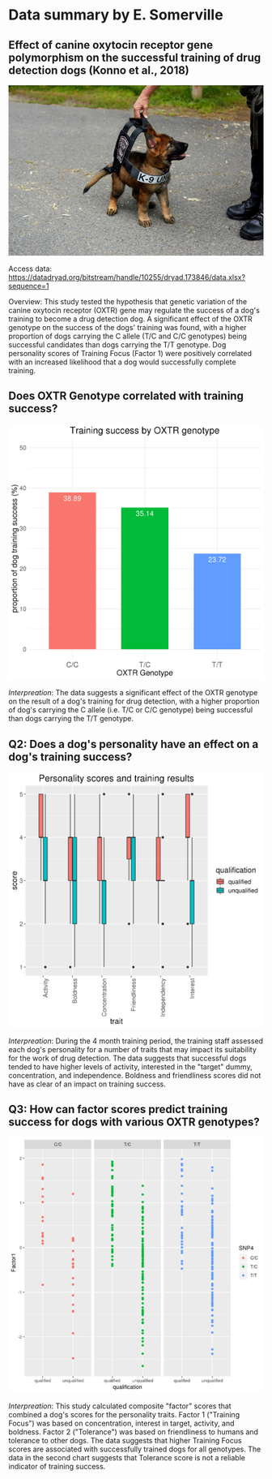 # Data summary by E. Somerville

## Effect of canine oxytocin receptor gene polymorphism on the successful training of drug detection dogs (Konno et al., 2018)
![](cute_dog.jpg)

Access data: https://datadryad.org/bitstream/handle/10255/dryad.173846/data.xlsx?sequence=1

Overview: This study tested the hypothesis that genetic variation of the canine oxytocin receptor (OXTR) gene may regulate the success of a dog's training to become a drug detection dog. A significant effect of the OXTR genotype on the success of the dogs' training was found, with a higher proportion of dogs carrying the C allele (T/C and C/C genotypes) being successful candidates than dogs carrying the T/T genotype. Dog personality scores of Training Focus (Factor 1) were positively correlated with an increased likelihood that a dog would successfully complete training.

## Does OXTR Genotype correlated with training success? 

![](qualified_genotype.png)

*Interpreation*: The data suggests a significant effect of the OXTR genotype on the result of a dog's training for drug detection, with a higher proportion of dog's carrying the C allele (i.e. T/C or C/C genotype) being successful than dogs carrying the T/T genotype.

## Q2: Does a dog's personality have an effect on a dog's training success?

![](personality_scores.png)

*Interpreation*: During the 4 month training period, the training staff assessed each dog's personality for a number of traits that may impact its suitability for the work of drug detection. The data suggests that successful dogs tended to have higher levels of activity, interested in the "target" dummy, concentration, and independence. Boldness and friendliness scores did not have as clear of an impact on training success.

## Q3: How can factor scores predict training success for dogs with various OXTR genotypes?

![](Factor1.png)
[](Factor2.png)

*Interpreation*: This study calculated composite "factor" scores that combined a dog's scores for the personality traits. Factor 1 ("Training Focus") was based on concentration, interest in target, activity, and boldness. Factor 2 ("Tolerance") was based on friendliness to humans and tolerance to other dogs. The data suggests that higher Training Focus scores are associated with successfully trained dogs for all genotypes. The data in the second chart suggests that Tolerance score is not a reliable indicator of training success.

